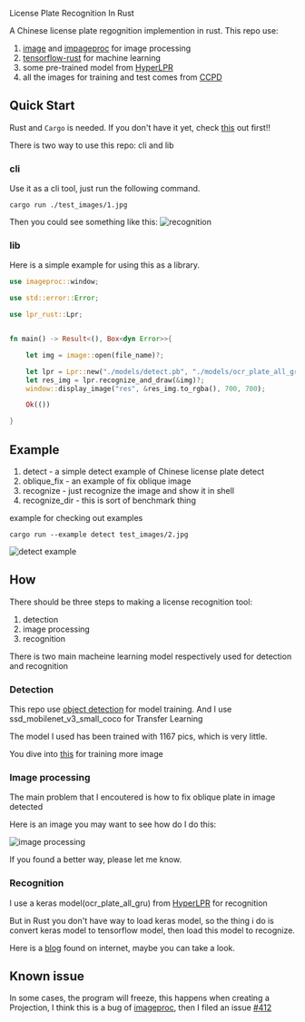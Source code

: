 License Plate Recognition In Rust

A Chinese license plate regognition implemention in rust. This repo use:

1. [image](https://github.com/image-rs/image) and [impageproc](https://github.com/image-rs/imageproc) for image processing
2. [tensorflow-rust](https://github.com/tensorflow/rust) for machine learning
3. some pre-trained model from [HyperLPR](https://github.com/zeusees/HyperLPR)
4. all the images for training and test comes from [CCPD](https://github.com/detectRecog/CCPD)

## Quick Start

Rust and `Cargo` is needed. If you don't have it yet, check [this](https://www.rust-lang.org/tools/install) out first!!

There is two way to use this repo: cli and lib

### cli

Use it as a cli tool, just run the following command.

```shell
cargo run ./test_images/1.jpg
```

Then you could see something like this:
![recognition](https://sm.ms/image/hLlxqUCVkDM8wAs)

### lib

Here is a simple example for using this as a library.

```Rust
use imageproc::window;

use std::error::Error;

use lpr_rust::Lpr;


fn main() -> Result<(), Box<dyn Error>>{

    let img = image::open(file_name)?;

    let lpr = Lpr::new("./models/detect.pb", "./models/ocr_plate_all_gru.pb", "./models/fine_mapping.pb")?;
    let res_img = lpr.recognize_and_draw(&img)?;
    window::display_image("res", &res_img.to_rgba(), 700, 700);

    Ok(())

}
```

## Example

1. detect - a simple detect example of Chinese license plate detect
2. oblique_fix - an example of fix oblique image
3. recognize - just recognize the image and show it in shell
4. recognize_dir - this is sort of benchmark thing

example for checking out examples

```Shell
cargo run --example detect test_images/2.jpg
```

![detect example](https://sm.ms/image/SWtMalhNILJmAfP)


## How

There should be three steps to making a license recognition tool:

1. detection
2. image processing
3. recognition

There is two main macheine learning model respectively used for detection and recognition

### Detection

This repo use [object detection](https://github.com/tensorflow/models/tree/master/research/object_detection) for model training. And I use ssd_mobilenet_v3_small_coco for Transfer Learning

The model I used has been trained with 1167 pics, which is very little.

You dive into [this](https://tensorflow-object-detection-api-tutorial.readthedocs.io/en/latest/training.html) for training more image

### Image processing

The main problem that I encoutered is how to fix oblique plate in image detected

Here is an image you may want to see how do I do this:

![image processing](https://sm.ms/image/dt7aWonlE5YSkGK)

If you found a better way, please let me know.

### Recognition

I use a keras model(ocr_plate_all_gru) from [HyperLPR](https://github.com/zeusees/HyperLPR) for recognition

But in Rust you don't have way to load keras model, so the thing i do is convert keras model to tensorflow model, then load this model to recognize.

Here is a [blog](https://www.dlology.com/blog/how-to-convert-trained-keras-model-to-tensorflow-and-make-prediction/) found on internet, maybe you can take a look.

## Known issue

In some cases, the program will freeze, this happens when creating a Projection, I think this is a bug of [imageproc](https://github.com/image-rs/imageproc), then I filed an issue [#412](https://github.com/image-rs/imageproc/issues/412)
